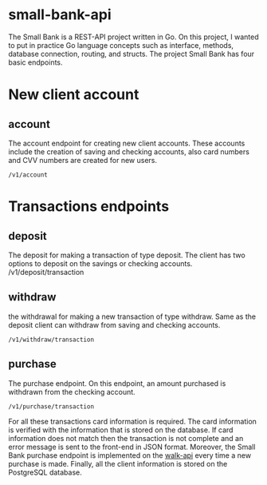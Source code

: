# small-bank-api 
The Small Bank is a REST-API project written in Go. On this project, I wanted to put in practice Go language concepts such as interface, methods, database connection, routing, and structs. The project Small Bank has four basic endpoints.  

# New client account

## account
The account endpoint for creating new client accounts. These accounts include the creation of saving and checking accounts, also card numbers and CVV numbers are created for new users.

	/v1/account

# Transactions endpoints

## deposit
The deposit for making a  transaction of type deposit. The client has two options to deposit on the savings or checking accounts.
	/v1/deposit/transaction


## withdraw
the withdrawal for making a new transaction of type withdraw. Same as the deposit client can withdraw from saving and checking accounts.

	/v1/withdraw/transaction


## purchase
The purchase endpoint. On this endpoint, an amount purchased is withdrawn from the checking account.

	/v1/purchase/transaction


For all these transactions card information is required.  The card information is verified with the information that is stored on the database. If card information does not match then the transaction is not complete and an error message is sent to the front-end in JSON format. Moreover, the Small Bank purchase endpoint is implemented on the [walk-api](https://github.com/redmejia/walk-api) every time a new purchase is made. Finally, all the client information is stored on the PostgreSQL database.


 
 
 

